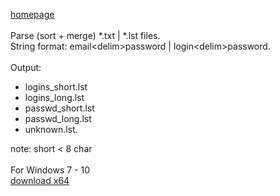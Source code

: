 [homepage](https://nalbe.github.io)
<br><br>
Parse (sort + merge) *.txt | *.lst files.
<br>
String format: email\<delim\>password | login\<delim\>password.
<br><br>
Output:
- logins_short.lst
- logins_long.lst
- passwd_short.lst
- passwd_long.lst
- unknown.lst. 

note: short < 8 char
<br><br>
For Windows 7 - 10
<br>
[download x64](https://github.com/nalbe/PasswdParser/releases/download/1.0/PasswdParser.exe)
<br>
